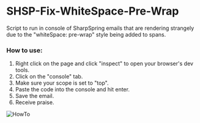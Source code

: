 # SHSP-Fix-WhiteSpace-Pre-Wrap
Script to run in console of SharpSpring emails that are rendering strangely due to the "whiteSpace: pre-wrap" style being added to spans.

<h3>How to use:</h3>
<ol>
  <li>Right click on the page and click "inspect" to open your browser's dev tools.</li>
  <li>Click on the "console" tab.</li>
  <li>Make sure your scope is set to "top".</li>
  <li>Paste the code into the console and hit enter.</li>
  <li>Save the email.</li>
  <li>Receive praise.</li>
</ol>

![HowTo](https://d1sz9tkli0lfjq.cloudfront.net/items/0g2u3v3T0N342f2v232n/Screen%20Recording%202020-01-23%20at%2012.51%20PM.gif)
